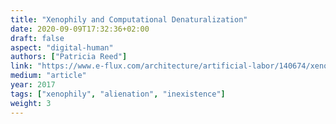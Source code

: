 ```yaml
---
title: "Xenophily and Computational Denaturalization"
date: 2020-09-09T17:32:36+02:00
draft: false
aspect: "digital-human"
authors: ["Patricia Reed"]
link: "https://www.e-flux.com/architecture/artificial-labor/140674/xenophily-and-computational-denaturalization/"
medium: "article"
year: 2017
tags: ["xenophily", "alienation", "inexistence"]
weight: 3
---
```

